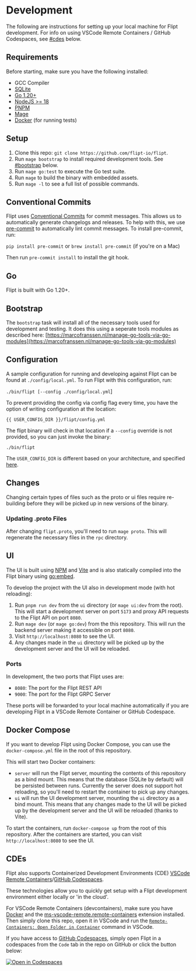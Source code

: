 # Development

The following are instructions for setting up your local machine for Flipt development. For info on using VSCode Remote Containers / GitHub Codespaces, see [#cdes](#cdes) below.

## Requirements

Before starting, make sure you have the following installed:

- GCC Compiler
- [SQLite](https://sqlite.org/index.html)
- [Go 1.20+](https://golang.org/doc/install)
- [NodeJS >= 18](https://nodejs.org/en/)
- [PNPM](https://pnpm.io/)
- [Mage](https://magefile.org/)
- [Docker](https://docs.docker.com/install/) (for running tests)

## Setup

1. Clone this repo: `git clone https://github.com/flipt-io/flipt`.
1. Run `mage bootstrap` to install required development tools. See [#bootstrap](#bootstrap) below.
1. Run `mage go:test` to execute the Go test suite.
1. Run `mage` to build the binary with embedded assets.
1. Run `mage -l` to see a full list of possible commands.

## Conventional Commits

Flipt uses [Conventional Commits](https://www.conventionalcommits.org/en/v1.0.0/) for commit messages. This allows us to automatically generate changelogs and releases. To help with this, we use [pre-commit](https://pre-commit.com/) to automatically lint commit messages. To install pre-commit, run:

`pip install pre-commit` or `brew install pre-commit` (if you're on a Mac)

Then run `pre-commit install` to install the git hook.

## Go

Flipt is built with Go 1.20+.

## Bootstrap

The `bootstrap` task will install all of the necessary tools used for development and testing. It does this using a seperate tools modules as described here: [https://marcofranssen.nl/manage-go-tools-via-go-modules](https://marcofranssen.nl/manage-go-tools-via-go-modules)

## Configuration

A sample configuration for running and developing against Flipt can be found at `./config/local.yml`. To run Flipt with this configuration, run:

`./bin/flipt [--config ./config/local.yml`]

To prevent providing the config via config flag every time, you have the option of writing configuration at the location:

```shell
{{ USER_CONFIG_DIR }}/flipt/config.yml
```

The flipt binary will check in that location if a `--config` override is not provided, so you can just invoke the binary:

`./bin/flipt`

The `USER_CONFIG_DIR` is different based on your architecture, and specified [here](https://pkg.go.dev/os#UserConfigDir).

## Changes

Changing certain types of files such as the proto or ui files require re-building before they will be picked up in new versions of the binary.

### Updating .proto Files

After changing `flipt.proto`, you'll need to run `mage proto`. This will regenerate the necessary files in the `rpc` directory.

## UI

The UI is built using [NPM](https://nodejs.org/en/) and [Vite](https://vitejs.dev/) and is also statically compiled into the Flipt binary using [go:embed](https://golang.org/pkg/embed/).

To develop the project with the UI also in development mode (with hot reloading):

1. Run `pnpm run dev` from the `ui` directory (or `mage ui:dev` from the root). This will start a development server on port `5173` and proxy API requests to the Flipt API on port `8080`.
2. Run `mage dev` (or `mage go:dev`) from the this repository. This will run the backend server making it accessible on port `8080`.
3. Visit `http://localhost:8080` to see the UI.
4. Any changes made in the `ui` directory will be picked up by the development server and the UI will be reloaded.

### Ports

In development, the two ports that Flipt uses are:

- `8080`: The port for the Flipt REST API
- `9000`: The port for the Flipt GRPC Server

These ports will be forwarded to your local machine automatically if you are developing Flipt in a VSCode Remote Container or GitHub Codespace.

## Docker Compose

If you want to develop Flipt using Docker Compose, you can use the `docker-compose.yml` file in the root of this repository. 

This will start two Docker containers:

- `server` will run the Flipt server, mounting the contents of this repository as a bind mount. This means that the database (SQLite by default) will be persisted between runs. Currently the server does not support hot reloading, so you'll need to restart the container to pick up any changes.
- `ui` will run the UI development server, mounting the `ui` directory as a bind mount. This means that any changes made to the UI will be picked up by the development server and the UI will be reloaded (thanks to Vite).

To start the containers, run `docker-compose up` from the root of this repository. After the containers are started, you can visit `http://localhost:8080` to see the UI.

## CDEs

Flipt also supports Containerized Development Environments (CDE) [VSCode Remote Containers](https://github.com/Microsoft/vscode-dev-containers)/[GitHub Codespaces](https://github.com/features/codespaces).

These technologies allow you to quickly get setup with a Flipt development environment either locally or 'in the cloud'.

For VSCode Remote Containers (devcontainers), make sure you have [Docker](https://www.docker.com/get-started) and the [ms-vscode-remote.remote-containers](https://marketplace.visualstudio.com/items?itemName=ms-vscode-remote.remote-containers) extension installed. Then simply clone this repo, open it in VSCode and run the [`Remote-Containers: Open Folder in Container`](https://code.visualstudio.com/docs/remote/containers#_quick-start-open-an-existing-folder-in-a-container) command in VSCode.

If you have access to [GitHub Codespaces](https://github.com/features/codespaces), simply open Flipt in a codespaces from the `Code` tab in the repo on GitHub or click the button below:

[![Open in Codespaces](https://github.com/codespaces/badge.svg)](https://github.com/codespaces/new/?repo=flipt-io/flipt)
